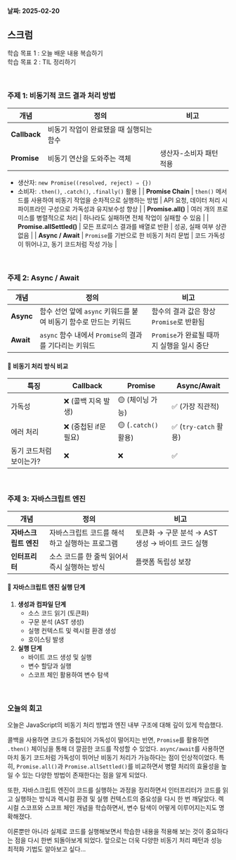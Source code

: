 #### 날짜: 2025-02-20

## 스크럼

학습 목표 1 : 오늘 배운 내용 복습하기  
학습 목표 2 : TIL 정리하기  

⠀  

### 주제 1: 비동기적 코드 결과 처리 방법

| 개념 | 정의 | 비고 |
| --- | --- | --- |
| **Callback** | 비동기 작업이 완료됐을 때 실행되는 함수 |  |
| **Promise** | 비동기 연산을 도와주는 객체 | 생산자-소비자 패턴 적용
- 생산자: `new Promise((resolved, reject) ⇒ {})`
- 소비자: `.then()`, `.catch()`, `.finally()` 활용 |
| **Promise Chain** | `then()` 메서드를 사용하여 비동기 작업을 순차적으로 실행하는 방법 | API 요청, 데이터 처리 시 파이프라인 구성으로 가독성과 유지보수성 향상 |
| **Promise.all()** | 여러 개의 프로미스를 병렬적으로 처리 | 하나라도 실패하면 전체 작업이 실패할 수 있음 |
| **Promise.allSettled()** | 모든 프로미스 결과를 배열로 반환 | 성공, 실패 여부 상관 없음 |
| **Async / Await** | `Promise`를 기반으로 한 비동기 처리 문법 | 코드 가독성이 뛰어나고, 동기 코드처럼 작성 가능 |

⠀  

### 주제 2: Async / Await

| 개념 | 정의 | 비고 |
| --- | --- | --- |
| **Async** | 함수 선언 앞에 `async` 키워드를 붙여 비동기 함수로 만드는 키워드 | 함수의 결과 값은 항상 `Promise`로 반환됨 |
| **Await** | `async` 함수 내에서 `Promise`의 결과를 기다리는 키워드 | `Promise`가 완료될 때까지 실행을 일시 중단 |

#### 📌 비동기 처리 방식 비교
| 특징 | Callback | Promise | Async/Await |
| --- | --- | --- | --- |
| 가독성 | ❌ (콜백 지옥 발생) | 🟡 (체이닝 가능) | ✅ (가장 직관적) |
| 에러 처리 | ❌ (중첩된 if문 필요) | 🟡 (`.catch()` 활용) | ✅ (`try-catch` 활용) |
| 동기 코드처럼 보이는가? | ❌ | ❌ | ✅ |

⠀  

### 주제 3: 자바스크립트 엔진

| 개념 | 정의 | 비고 |
| --- | --- | --- |
| **자바스크립트 엔진** | 자바스크립트 코드를 해석하고 실행하는 프로그램 | 토큰화 → 구문 분석 → AST 생성 → 바이트 코드 실행 |
| **인터프리터** | 소스 코드를 한 줄씩 읽어서 즉시 실행하는 방식 | 플랫폼 독립성 보장 |

#### 📌 자바스크립트 엔진 실행 단계
1. **생성과 컴파일 단계**
   - 소스 코드 읽기 (토큰화)
   - 구문 분석 (AST 생성)
   - 실행 컨텍스트 및 렉시컬 환경 생성
   - 호이스팅 발생
2. **실행 단계**
   - 바이트 코드 생성 및 실행
   - 변수 할당과 실행
   - 스코프 체인 활용하여 변수 탐색

⠀  

### 오늘의 회고
오늘은 JavaScript의 비동기 처리 방법과 엔진 내부 구조에 대해 깊이 있게 학습했다. 

콜백을 사용하면 코드가 중첩되어 가독성이 떨어지는 반면, `Promise`를 활용하면 `.then()` 체이닝을 통해 더 깔끔한 코드를 작성할 수 있었다. `async/await`를 사용하면 마치 동기 코드처럼 가독성이 뛰어난 비동기 처리가 가능하다는 점이 인상적이었다. 특히, `Promise.all()`과 `Promise.allSettled()`를 비교하면서 병렬 처리의 효율성을 높일 수 있는 다양한 방법이 존재한다는 점을 알게 되었다.

또한, 자바스크립트 엔진이 코드를 실행하는 과정을 정리하면서 인터프리터가 코드를 읽고 실행하는 방식과 렉시컬 환경 및 실행 컨텍스트의 중요성을 다시 한 번 깨달았다. 렉시컬 스코프와 스코프 체인 개념을 학습하면서, 변수 탐색이 어떻게 이루어지는지도 명확해졌다.

이론뿐만 아니라 실제로 코드를 실행해보면서 학습한 내용을 적용해 보는 것이 중요하다는 점을 다시 한번 되돌아보게 되었다. 앞으로는 더욱 다양한 비동기 처리 패턴과 성능 최적화 기법도 알아보고 싶다...

